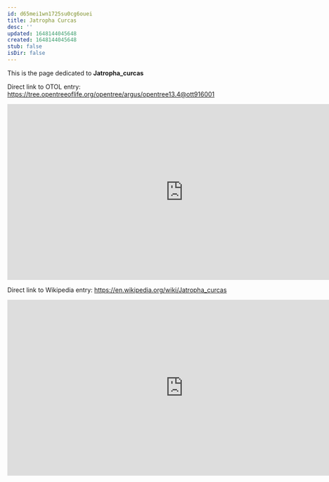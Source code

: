 ```yaml
---
id: d65mei1wn1725su0cg6ouei
title: Jatropha Curcas
desc: ''
updated: 1648144045648
created: 1648144045648
stub: false
isDir: false
---
```

This is the page dedicated to **Jatropha_curcas**


Direct link to OTOL entry: https://tree.opentreeoflife.org/opentree/argus/opentree13.4@ott916001



<html>
    <body>
    <iframe src="https://tree.opentreeoflife.org/opentree/argus/opentree13.4@ott916001"
    width="800" height="400" frameborder="0" allowfullscreen> </iframe>
    </body>
</html>
    


Direct link to Wikipedia entry: https://en.wikipedia.org/wiki/Jatropha_curcas



<html>
    <body>
    <iframe src="https://en.wikipedia.org/wiki/Jatropha_curcas"
    width="800" height="400" frameborder="0" allowfullscreen> </iframe>
    </body>
</html>
    
